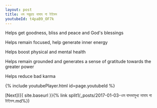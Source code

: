 ```yaml
---
layout: post
title: ওম সমুদ্রায় নামায গা টাইমস
youtubeId: t4paB9_OF7k
---
```

 
 
Helps get goodness, bliss and peace and God's blessings
 
Helps remain focused, help generate inner energy 
 
Helps boost physical and mental health 
 
Helps remain grounded and generates a sense of gratitude towards the greater power 
 
Helps reduce bad karma
 
 
 
 


{% include youtubePlayer.html id=page.youtubeId %}
 
[Next]({{ site.baseurl }}{% link  split1/_posts/2017-01-03-ওম বাদভামুখ্য নামায গা টাইমস.md%})
 
